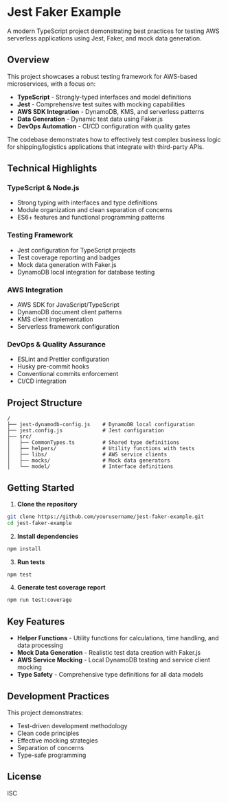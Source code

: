 # Jest Faker Example

A modern TypeScript project demonstrating best practices for testing AWS serverless applications using Jest, Faker, and mock data generation.

## Overview

This project showcases a robust testing framework for AWS-based microservices, with a focus on:

- **TypeScript** - Strongly-typed interfaces and model definitions
- **Jest** - Comprehensive test suites with mocking capabilities
- **AWS SDK Integration** - DynamoDB, KMS, and serverless patterns
- **Data Generation** - Dynamic test data using Faker.js
- **DevOps Automation** - CI/CD configuration with quality gates

The codebase demonstrates how to effectively test complex business logic for shipping/logistics applications that integrate with third-party APIs.

## Technical Highlights

### TypeScript & Node.js

- Strong typing with interfaces and type definitions
- Module organization and clean separation of concerns
- ES6+ features and functional programming patterns

### Testing Framework

- Jest configuration for TypeScript projects
- Test coverage reporting and badges
- Mock data generation with Faker.js
- DynamoDB local integration for database testing

### AWS Integration

- AWS SDK for JavaScript/TypeScript
- DynamoDB document client patterns
- KMS client implementation
- Serverless framework configuration

### DevOps & Quality Assurance

- ESLint and Prettier configuration
- Husky pre-commit hooks
- Conventional commits enforcement
- CI/CD integration

## Project Structure

```
/
├── jest-dynamodb-config.js    # DynamoDB local configuration
├── jest.config.js             # Jest configuration
├── src/
│   ├── CommonTypes.ts         # Shared type definitions
│   ├── helpers/               # Utility functions with tests
│   ├── libs/                  # AWS service clients
│   ├── mocks/                 # Mock data generators
│   └── model/                 # Interface definitions
```

## Getting Started

1. **Clone the repository**

```bash
git clone https://github.com/yourusername/jest-faker-example.git
cd jest-faker-example
```

2. **Install dependencies**

```bash
npm install
```

3. **Run tests**

```bash
npm test
```

4. **Generate test coverage report**

```bash
npm run test:coverage
```

## Key Features

- **Helper Functions** - Utility functions for calculations, time handling, and data processing
- **Mock Data Generation** - Realistic test data creation with Faker.js
- **AWS Service Mocking** - Local DynamoDB testing and service client mocking
- **Type Safety** - Comprehensive type definitions for all data models

## Development Practices

This project demonstrates:

- Test-driven development methodology
- Clean code principles
- Effective mocking strategies
- Separation of concerns
- Type-safe programming

## License

ISC
